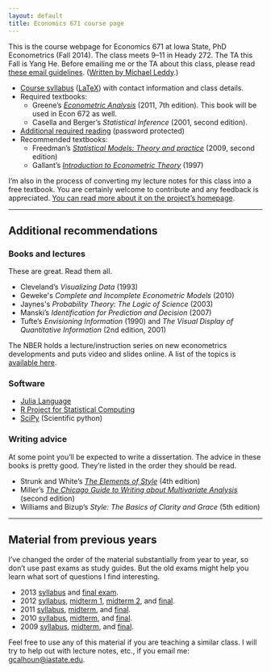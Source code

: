 ```yaml
---
layout: default
title: Economics 671 course page
---
```


This is the course webpage for Economics 671 at Iowa State, PhD
Econometrics (Fall 2014). The class meets 9–11 in Heady 272. The TA
this Fall is Yang He. Before emailing me or the TA about this class,
please read [these email guidelines](../dl/email). ([Written by
Michael Leddy][leddy].)

* [Course syllabus](syllabus-2014.pdf) ([LaTeX](syllabus-2014.tex))
  with contact information and class details.
* Required textbooks:
  * Greene’s *[Econometric Analysis][]* (2011, 7th edition). This book
    will be used in Econ 672 as well.
  * Casella and Berger’s *Statistical Inference* (2001, second
    edition).
* [Additional required reading](reading-2014.zip) (password protected)
* Recommended textbooks:
  * Freedman’s *[Statistical Models: Theory and practice][]* (2009, second edition)
  * Gallant’s *[Introduction to Econometric Theory][]* (1997)

I’m also in the process of converting my lecture notes for this class
into a free textbook.  You are certainly welcome to contribute and any
feedback is appreciated. [You can read more about it on the project’s
homepage](http://www.econometricslibrary.org/core).

[leddy]: http://mleddy.blogspot.com/2005/01/how-to-e-mail-professor.html
[Econometric Analysis]: http://pages.stern.nyu.edu/~wgreene/Text/econometricanalysis.htm
[Statistical Models: Theory and practice]: http://www.stat.berkeley.edu/~census
[Introduction to Econometric Theory]: http://www.aronaldg.org/courses/econ501

<hr />

Additional recommendations
--------------------------

### Books and lectures

These are great. Read them all.

* Cleveland’s *Visualizing Data* (1993)
* Geweke's *Complete and Incomplete Econometric Models* (2010)
* Jaynes's *Probability Theory: The Logic of Science* (2003)
* Manski’s *Identification for Prediction and Decision* (2007)
* Tufte’s *Envisioning Information* (1990) and *The Visual Display of
  Quantitative Information* (2nd edition, 2001)

The NBER holds a lecture/instruction series on new econometrics
developments and puts video and slides online. A list of the topics is
[available here](http://www.nber.org/SI_econometrics_lectures.html).

### Software

* [Julia Language](http://julialang.org/)
* [R Project for Statistical Computing](http://www.r-project.org)
* [SciPy](http://www.scipy.org/) (Scientific python)

### Writing advice

At some point you’ll be expected to write a dissertation. The advice
in these books is pretty good. They’re listed in the order they should
be read.

* Strunk and White’s *[The Elements of Style][]* (4th edition)
* Miller’s *[The Chicago Guide to Writing about Multivariate Analysis][]*
  (second edition)
* Williams and Bizup’s *Style: The Basics of Clarity and Grace*
  (5th edition)

[The Elements of Style]: http://en.wikipedia.org/wiki/The_Elements_of_Style
[The Chicago Guide to Writing about Multivariate Analysis]: http://www.press.uchicago.edu/books/miller/multivariate/index.html

<hr />

Material from previous years
----------------------------

I’ve changed the order of the material substantially from year to year,
so don’t use past exams as study guides. But the old exams might help
you learn what sort of questions I find interesting.

* 2013 [syllabus](syllabus-2013) and [final exam](test-final-2013.pdf).
* 2012 [syllabus](syllabus-2012),
  [midterm 1](test1-2012.pdf),
  [midterm 2](test2-2012.pdf), and
  [final](test-final-2012.pdf).
* 2011 [syllabus](syllabus-2011.pdf),
  [midterm](test1-2011.pdf), and
  [final](test-final-2011.pdf).
* 2010 [syllabus](syllabus-2010.pdf),
  [midterm](test1-2010.pdf), and
  [final](test-final2010.pdf).
* 2009 [syllabus](syllabus-2009.pdf),
  [midterm](test1-2009.pdf), and
  [final](test-final-2009.pdf).

Feel free to use any of this material if you are teaching a similar
class. I will try to help out with lecture notes, etc., if you
email me: <gcalhoun@iastate.edu>.

[CC]: http://creativecommons.org/licenses/by-sa/3.0/
